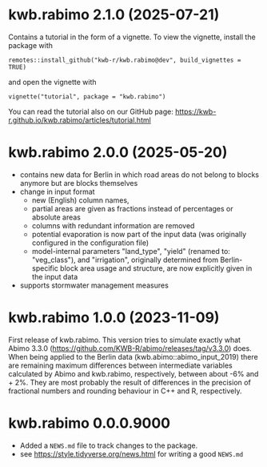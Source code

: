 # kwb.rabimo 2.1.0 (2025-07-21)

Contains a tutorial in the form of a vignette. To view the vignette, install
the package with

`remotes::install_github("kwb-r/kwb.rabimo@dev", build_vignettes = TRUE)`

and open the vignette with

`vignette("tutorial", package = "kwb.rabimo")`

You can read the tutorial also on our GitHub page: 
https://kwb-r.github.io/kwb.rabimo/articles/tutorial.html

# kwb.rabimo 2.0.0 (2025-05-20)

- contains new data for Berlin in which road areas do not belong to blocks 
  anymore but are blocks themselves
- change in input format
  - new (English) column names,
  - partial areas are given as fractions instead of percentages or absolute 
    areas
  - columns with redundant information are removed
  - potential evaporation is now part of the input data (was originally 
    configured in the configuration file)
  - model-internal parameters "land_type", "yield" (renamed to: "veg_class"), 
    and "irrigation", originally determined from Berlin-specific block area 
    usage and structure, are now explicitly given in the input data
- supports stormwater management measures

# kwb.rabimo 1.0.0 (2023-11-09)

First release of kwb.rabimo. This version tries to simulate exactly what
Abimo 3.3.0 (https://github.com/KWB-R/abimo/releases/tag/v3.3.0) does.
When being applied to the Berlin data (kwb.abimo::abimo_input_2019) there
are remaining maximum differences between intermediate variables calculated
by Abimo and kwb.rabimo, respectively, between about -6% and + 2%. They are
most probably the result of differences in the precision of fractional numbers
and rounding behaviour in C++ and R, respectively.

# kwb.rabimo 0.0.0.9000

* Added a `NEWS.md` file to track changes to the package.
* see https://style.tidyverse.org/news.html for writing a good `NEWS.md`
